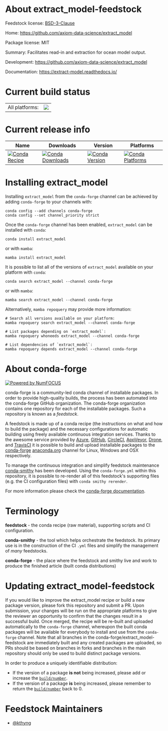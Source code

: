 About extract_model-feedstock
=============================

Feedstock license: [BSD-3-Clause](https://github.com/conda-forge/extract_model-feedstock/blob/main/LICENSE.txt)

Home: https://github.com/axiom-data-science/extract_model

Package license: MIT

Summary: Facilitates read-in and extraction for ocean model output.

Development: https://github.com/axiom-data-science/extract_model

Documentation: https://extract-model.readthedocs.io/

Current build status
====================


<table><tr><td>All platforms:</td>
    <td>
      <a href="https://dev.azure.com/conda-forge/feedstock-builds/_build/latest?definitionId=13093&branchName=main">
        <img src="https://dev.azure.com/conda-forge/feedstock-builds/_apis/build/status/extract_model-feedstock?branchName=main">
      </a>
    </td>
  </tr>
</table>

Current release info
====================

| Name | Downloads | Version | Platforms |
| --- | --- | --- | --- |
| [![Conda Recipe](https://img.shields.io/badge/recipe-extract__model-green.svg)](https://anaconda.org/conda-forge/extract_model) | [![Conda Downloads](https://img.shields.io/conda/dn/conda-forge/extract_model.svg)](https://anaconda.org/conda-forge/extract_model) | [![Conda Version](https://img.shields.io/conda/vn/conda-forge/extract_model.svg)](https://anaconda.org/conda-forge/extract_model) | [![Conda Platforms](https://img.shields.io/conda/pn/conda-forge/extract_model.svg)](https://anaconda.org/conda-forge/extract_model) |

Installing extract_model
========================

Installing `extract_model` from the `conda-forge` channel can be achieved by adding `conda-forge` to your channels with:

```
conda config --add channels conda-forge
conda config --set channel_priority strict
```

Once the `conda-forge` channel has been enabled, `extract_model` can be installed with `conda`:

```
conda install extract_model
```

or with `mamba`:

```
mamba install extract_model
```

It is possible to list all of the versions of `extract_model` available on your platform with `conda`:

```
conda search extract_model --channel conda-forge
```

or with `mamba`:

```
mamba search extract_model --channel conda-forge
```

Alternatively, `mamba repoquery` may provide more information:

```
# Search all versions available on your platform:
mamba repoquery search extract_model --channel conda-forge

# List packages depending on `extract_model`:
mamba repoquery whoneeds extract_model --channel conda-forge

# List dependencies of `extract_model`:
mamba repoquery depends extract_model --channel conda-forge
```


About conda-forge
=================

[![Powered by
NumFOCUS](https://img.shields.io/badge/powered%20by-NumFOCUS-orange.svg?style=flat&colorA=E1523D&colorB=007D8A)](https://numfocus.org)

conda-forge is a community-led conda channel of installable packages.
In order to provide high-quality builds, the process has been automated into the
conda-forge GitHub organization. The conda-forge organization contains one repository
for each of the installable packages. Such a repository is known as a *feedstock*.

A feedstock is made up of a conda recipe (the instructions on what and how to build
the package) and the necessary configurations for automatic building using freely
available continuous integration services. Thanks to the awesome service provided by
[Azure](https://azure.microsoft.com/en-us/services/devops/), [GitHub](https://github.com/),
[CircleCI](https://circleci.com/), [AppVeyor](https://www.appveyor.com/),
[Drone](https://cloud.drone.io/welcome), and [TravisCI](https://travis-ci.com/)
it is possible to build and upload installable packages to the
[conda-forge](https://anaconda.org/conda-forge) [anaconda.org](https://anaconda.org/)
channel for Linux, Windows and OSX respectively.

To manage the continuous integration and simplify feedstock maintenance
[conda-smithy](https://github.com/conda-forge/conda-smithy) has been developed.
Using the ``conda-forge.yml`` within this repository, it is possible to re-render all of
this feedstock's supporting files (e.g. the CI configuration files) with ``conda smithy rerender``.

For more information please check the [conda-forge documentation](https://conda-forge.org/docs/).

Terminology
===========

**feedstock** - the conda recipe (raw material), supporting scripts and CI configuration.

**conda-smithy** - the tool which helps orchestrate the feedstock.
                   Its primary use is in the construction of the CI ``.yml`` files
                   and simplify the management of *many* feedstocks.

**conda-forge** - the place where the feedstock and smithy live and work to
                  produce the finished article (built conda distributions)


Updating extract_model-feedstock
================================

If you would like to improve the extract_model recipe or build a new
package version, please fork this repository and submit a PR. Upon submission,
your changes will be run on the appropriate platforms to give the reviewer an
opportunity to confirm that the changes result in a successful build. Once
merged, the recipe will be re-built and uploaded automatically to the
`conda-forge` channel, whereupon the built conda packages will be available for
everybody to install and use from the `conda-forge` channel.
Note that all branches in the conda-forge/extract_model-feedstock are
immediately built and any created packages are uploaded, so PRs should be based
on branches in forks and branches in the main repository should only be used to
build distinct package versions.

In order to produce a uniquely identifiable distribution:
 * If the version of a package **is not** being increased, please add or increase
   the [``build/number``](https://docs.conda.io/projects/conda-build/en/latest/resources/define-metadata.html#build-number-and-string).
 * If the version of a package **is** being increased, please remember to return
   the [``build/number``](https://docs.conda.io/projects/conda-build/en/latest/resources/define-metadata.html#build-number-and-string)
   back to 0.

Feedstock Maintainers
=====================

* [@kthyng](https://github.com/kthyng/)


